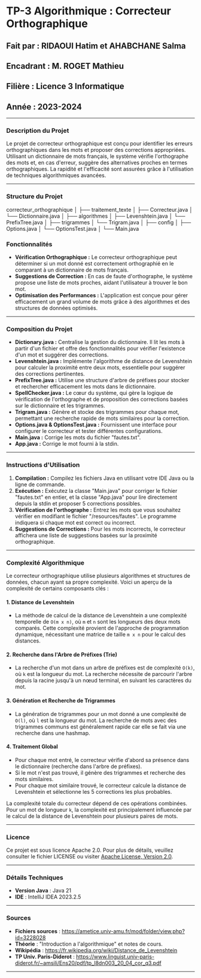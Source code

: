 # TP-3 Algorithmique : Correcteur Orthographique

## Fait par : RIDAOUI Hatim et AHABCHANE Salma

## Encadrant : M. ROGET Mathieu

## Filière : Licence 3 Informatique

## Année : 2023-2024


---

### Description du Projet
Le projet de correcteur orthographique est conçu pour identifier les erreurs orthographiques dans les mots et proposer
des corrections appropriées. Utilisant un dictionnaire de mots français, le système vérifie l'orthographe des mots et,
en cas d'erreur, suggère des alternatives proches en termes orthographiques. La rapidité et l'efficacité sont assurées
grâce à l'utilisation de techniques algorithmiques avancées.

---
### Structure du Projet

correcteur_orthographique
│
├── traitement_texte
│ ├── Correcteur.java
│ └── Dictionnaire.java
│
├── algorithmes
│ ├── Levenshtein.java
│ └── PrefixTree.java
│
├── trigrammes
│ └── Trigram.java
│
├── config
│ ├── Options.java
│ └── OptionsTest.java
│
└── Main.java

### Fonctionnalités
- **Vérification Orthographique :** Le correcteur orthographique peut déterminer si un mot donné est correctement orthographié en le comparant à un dictionnaire de mots français.
- **Suggestions de Correction :** En cas de faute d'orthographe, le système propose une liste de mots proches, aidant l'utilisateur à trouver le bon mot.
- **Optimisation des Performances :** L'application est conçue pour gérer efficacement un grand volume de mots grâce à des algorithmes et des structures de données optimisés.

---

### Composition du Projet
- **Dictionary.java :** Centralise la gestion du dictionnaire. Il lit les mots à partir d'un fichier et offre des fonctionnalités pour vérifier l'existence d'un mot et suggérer des corrections.
- **Levenshtein.java :** Implémente l'algorithme de distance de Levenshtein pour calculer la proximité entre deux mots, essentielle pour suggérer des corrections pertinentes.
- **PrefixTree.java :** Utilise une structure d'arbre de préfixes pour stocker et rechercher efficacement les mots dans le dictionnaire.
- **SpellChecker.java :** Le cœur du système, qui gère la logique de vérification de l'orthographe et de proposition des corrections basées sur le dictionnaire et les trigrammes.
- **Trigram.java :** Génère et stocke des trigrammes pour chaque mot, permettant une recherche rapide de mots similaires pour la correction.
- **Options.java & OptionsTest.java :** Fournissent une interface pour configurer le correcteur et tester différentes configurations.
- **Main.java :** Corrige les mots du fichier "fautes.txt".
- **App.java :** Corrige le mot fourni à la stdin.
---

### Instructions d'Utilisation
1. **Compilation :** Compilez les fichiers Java en utilisant votre IDE Java ou la ligne de commande.
2. **Exécution :** Exécutez la classe "Main.java" pour corriger le fichier "fautes.txt" en entier, et la classe "App.java" pour lire directement depuis la stdin et proposer 5 corrections possibles.
3. **Vérification de l'orthographe :** Entrez les mots que vous souhaitez vérifier en modifiant le fichier "/resources/fautes". Le programme indiquera si chaque mot est correct ou incorrect.
4. **Suggestions de Corrections :** Pour les mots incorrects, le correcteur affichera une liste de suggestions basées sur la proximité orthographique.

---

### Complexité Algorithmique

Le correcteur orthographique utilise plusieurs algorithmes et structures de données, chacun ayant sa propre complexité. Voici un aperçu de la complexité de certains composants clés :

#### 1. Distance de Levenshtein
- La méthode de calcul de la distance de Levenshtein a une complexité temporelle de `O(m x n)`, où `m` et `n` sont les longueurs des deux mots comparés. Cette complexité provient de l'approche de programmation dynamique, nécessitant une matrice de taille `m x n` pour le calcul des distances.

#### 2. Recherche dans l'Arbre de Préfixes (Trie)
- La recherche d'un mot dans un arbre de préfixes est de complexité `O(k)`, où `k` est la longueur du mot. La recherche nécessite de parcourir l'arbre depuis la racine jusqu'à un nœud terminal, en suivant les caractères du mot.

#### 3. Génération et Recherche de Trigrammes
- La génération de trigrammes pour un mot donné a une complexité de `O(l)`, où `l` est la longueur du mot. La recherche de mots avec des trigrammes communs est généralement rapide car elle se fait via une recherche dans une hashmap.

#### 4. Traitement Global
- Pour chaque mot entré, le correcteur vérifie d'abord sa présence dans le dictionnaire (recherche dans l'arbre de préfixes).
- Si le mot n'est pas trouvé, il génère des trigrammes et recherche des mots similaires.
- Pour chaque mot similaire trouvé, le correcteur calcule la distance de Levenshtein et sélectionne les 5 corrections les plus probables.

La complexité totale du correcteur dépend de ces opérations combinées. Pour un mot de longueur `k`, la complexité est principalement influencée par le calcul de la distance de Levenshtein pour plusieurs paires de mots.

---

### Licence
Ce projet est sous licence Apache 2.0. Pour plus de détails, veuillez consulter le fichier LICENSE ou visiter [Apache License, Version 2.0](https://www.apache.org/licenses/LICENSE-2.0).

---

### Détails Techniques
- **Version Java** : Java 21
- **IDE** : IntelliJ IDEA 2023.2.5

---

### Sources
- **Fichiers sources** : https://ametice.univ-amu.fr/mod/folder/view.php?id=3228028
- **Théorie** : "Introduction a l'algorithmique" et notes de cours.
- **Wikipédia** : https://fr.wikipedia.org/wiki/Distance_de_Levenshtein
- **TP Univ. Paris-Diderot** : https://www.linguist.univ-paris-diderot.fr/~amsili/Ens20/pdf/tp_l8dn003_20_04_cor_q3.pdf

---


